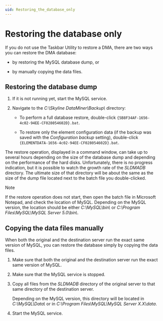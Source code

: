 ```yaml
---
uid: Restoring_the_database_only
---
```


# Restoring the database only

If you do not use the Taskbar Utility to restore a DMA, there are two ways you can restore the DMA database:

- by restoring the MySQL database dump, or

- by manually copying the data files.

## Restoring the database dump

1. If it is not running yet, start the MySQL service.

1. Navigate to the *C:\\Skyline DataMiner\\Backup\\* directory:

   - To perform a full database restore, double-click `{5B8F34AF-1656-4c02-94EE-CF028054602D}.bat`.

   - To restore only the element configuration data (if the backup was saved with the *Configuration backup* setting), double-click `{ELEMENTDATA-1656-4c02-94EE-CF028054602D}.bat`.

The restore operation, displayed in a command window, can take up to several hours depending on the size of the database dump and depending on the performance of the hard disks. Unfortunately, there is no progress indication, but it is possible to watch the growth rate of the *SLDMADB* directory. The ultimate size of that directory will be about the same as the size of the dump file located next to the batch file you double-clicked.

> [!NOTE]
> If the restore operation does not start, then open the batch file in Microsoft Notepad, and check the location of MySQL. Depending on the MySQL version, the location should be either *C:\\MySQL\\bin\\* or *C:\\Program Files\\MySQL\\MySQL Server 5.0\\bin\\*.

## Copying the data files manually

When both the original and the destination server run the exact same version of MySQL, you can restore the database simply by copying the data files.

1. Make sure that both the original and the destination server run the exact same version of MySQL.

2. Make sure that the MySQL service is stopped.

3. Copy all files from the *SLDMADB* directory of the original server to that same directory of the destination server.

    Depending on the MySQL version, this directory will be located in *C:\\MySQL\\Data\\* or in *C:\\Program Files\\MySQL\\MySQL Server X.X\\data*.

4. Start the MySQL service.
